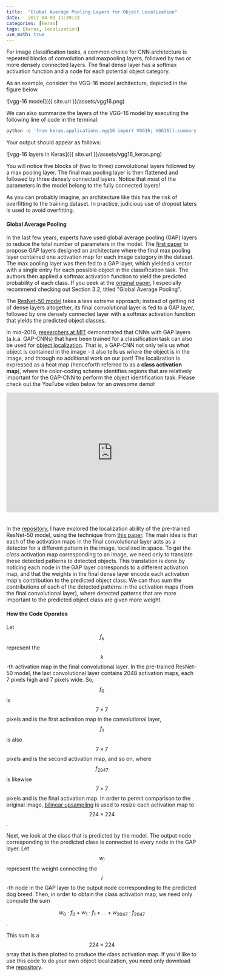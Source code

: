 ```yaml
---
title:  "Global Average Pooling Layers for Object Localization"
date:   2017-04-09 11:39:23
categories: [keras] 
tags: [keras, localization]
use_math: true
---
```


For image classification tasks, a common choice for CNN architecture is repeated blocks of convolution and maxpooling layers, followed by two or more densely connected layers.  The final dense layer has a softmax activation function and a node for each potential object category.  

As an example, consider the VGG-16 model architecture, depicted in the figure below.

![vgg-16 model]({{ site.url }}/assets/vgg16.png)

We can also summarize the layers of the VGG-16 model by executing the following line of code in the terminal:

```	python
python -c 'from keras.applications.vgg16 import VGG16; VGG16().summary()'
```

Your output should appear as follows:

![vgg-16 layers in Keras]({{ site.url }}/assets/vgg16_keras.png)

You will notice five blocks of (two to three) convolutional layers followed by a max pooling layer.  The final max pooling layer is then flattened and followed by three densely connected layers.  Notice that most of the parameters in the model belong to the fully connected layers!

As you can probably imagine, an architecture like this has the risk of overfitting to the training dataset.  In practice, judicious use of dropout laters is used to avoid overfitting.

#### Global Average Pooling

In the last few years, experts have used global average pooling (GAP) layers to reduce the total number of parameters in the model.  The [first paper](https://arxiv.org/pdf/1312.4400.pdf) to propose GAP layers designed an architecture where the final max pooling layer contained one activation map for each image category in the dataset.  The max pooling layer was then fed to a GAP layer, which yielded a vector with a single entry for each possible object in the classification task.  The authors then applied a softmax activation function to yield the predicted probability of each class.  If you peek at the [original paper](https://arxiv.org/pdf/1312.4400.pdf), I especially recommend checking out Section 3.2, titled "Global Average Pooling".

The [ResNet-50 model](http://ethereon.github.io/netscope/#/gist/db945b393d40bfa26006) takes a less extreme approach; instead of getting rid of dense layers altogether, its final convolutional layer is fed to a GAP layer, followed by one densely connected layer with a softmax activation function that yields the predicted object classes.  

In mid-2016, [researchers at MIT](http://cnnlocalization.csail.mit.edu/Zhou_Learning_Deep_Features_CVPR_2016_paper.pdf) demonstrated that CNNs with GAP layers (a.k.a. GAP-CNNs) that have been trained for a classification task can also be used for [object localization](https://www.youtube.com/watch?v=fZvOy0VXWAI).  That is, a GAP-CNN not only tells us *what* object is contained in the image - it also tells us *where* the object is in the image, and through no additional work on our part!  The localization is expressed as a heat map (henceforth referred to as a __class activation map__), where the color-coding scheme identifies regions that are relatively important for the GAP-CNN to perform the object identification task.  Please check out the YouTube video below for an _awesome_ demo!

<iframe width="560" height="315" style="padding:0px 0px 20px 0px;" src="https://www.youtube.com/embed/fZvOy0VXWAI?rel=0" frameborder="0" allowfullscreen></iframe>

In the [repository](https://github.com/alexisbcook/ResNetCAM-keras), I have explored the localization ability of the pre-trained ResNet-50 model, using the technique from [this paper](http://cnnlocalization.csail.mit.edu/Zhou_Learning_Deep_Features_CVPR_2016_paper.pdf).  The main idea is that each of the activation maps in the final convolutional layer acts as a detector for a different pattern in the image, localized in space.  To get the _class_ activation map corresponding to an image, we need only to translate these detected patterns to detected objects.  This translation is done by noticing each node in the GAP layer corresponds to a different activation map, and that the weights in the final dense layer encode each activation map's contribution to the predicted object class.  We can thus sum the contributions of each of the detected patterns in the activation maps (from the final convolutional layer), where detected patterns that are more important to the predicted object class are given more weight.  

#### How the Code Operates

Let $$f_k$$ represent the $$k$$-th activation map in the final convolutional layer.  In the pre-trained ResNet-50 model, the last convolutional layer contains 2048 activation maps, each 7 pixels high and 7 pixels wide.  So, $$f_0$$ is $$7\times7$$ pixels and is the first activation map in the convolutional layer, $$f_1$$ is also $$7\times7$$ pixels and is the second activation map, and so on, where $$f_{2047}$$ is likewise $$7\times7$$ pixels and is the final activation map.  In order to permit comparison to the original image, [bilinear upsampling](https://docs.scipy.org/doc/scipy-0.18.1/reference/generated/scipy.ndimage.zoom.html#scipy.ndimage.zoom) is used to resize each activation map to $$224 \times 224$$.

Next, we look at the class that is predicted by the model.  The output node corresponding to the predicted class is connected to every node in the GAP layer.  Let $$w_i$$ represent the weight connecting the $$i$$-th node in the GAP layer to the output node corresponding to the predicted dog breed.  Then, in order to obtain the class activation map, we need only compute the sum

$$w_0 \cdot f_0 + w_1 \cdot f_1 + \ldots + w_{2047} \cdot f_{2047}$$.

This sum is a $$224\times 224$$ array that is then plotted to produce the class activation map.  If you'd like to use this code to do your own object localization, you need only download the [repository](https://github.com/alexisbcook/ResNetCAM-keras).